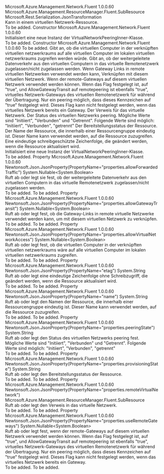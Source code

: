 <Type Name="VirtualNetworkPeeringInner" FullName="Microsoft.Azure.Management.Network.Fluent.Models.VirtualNetworkPeeringInner">
  <TypeSignature Language="C#" Value="public class VirtualNetworkPeeringInner : Microsoft.Azure.Management.ResourceManager.Fluent.SubResource" />
  <TypeSignature Language="ILAsm" Value=".class public auto ansi beforefieldinit VirtualNetworkPeeringInner extends Microsoft.Azure.Management.ResourceManager.Fluent.SubResource" />
  <TypeSignature Language="DocId" Value="T:Microsoft.Azure.Management.Network.Fluent.Models.VirtualNetworkPeeringInner" />
  <TypeSignature Language="VB.NET" Value="Public Class VirtualNetworkPeeringInner&#xA;Inherits SubResource" />
  <TypeSignature Language="F#" Value="type VirtualNetworkPeeringInner = class&#xA;    inherit SubResource" />
  <AssemblyInfo>
    <AssemblyName>Microsoft.Azure.Management.Network.Fluent</AssemblyName>
    <AssemblyVersion>1.0.0.60</AssemblyVersion>
  </AssemblyInfo>
  <Base>
    <BaseTypeName>Microsoft.Azure.Management.ResourceManager.Fluent.SubResource</BaseTypeName>
  </Base>
  <Interfaces />
  <Attributes>
    <Attribute>
      <AttributeName>Microsoft.Rest.Serialization.JsonTransformation</AttributeName>
    </Attribute>
  </Attributes>
  <Docs>
    <summary>
            Kann in einem virtuellen Netzwerk-Ressource.
            </summary>
    <remarks>To be added.</remarks>
  </Docs>
  <Members>
    <Member MemberName=".ctor">
      <MemberSignature Language="C#" Value="public VirtualNetworkPeeringInner ();" />
      <MemberSignature Language="ILAsm" Value=".method public hidebysig specialname rtspecialname instance void .ctor() cil managed" />
      <MemberSignature Language="DocId" Value="M:Microsoft.Azure.Management.Network.Fluent.Models.VirtualNetworkPeeringInner.#ctor" />
      <MemberSignature Language="VB.NET" Value="Public Sub New ()" />
      <MemberType>Constructor</MemberType>
      <AssemblyInfo>
        <AssemblyName>Microsoft.Azure.Management.Network.Fluent</AssemblyName>
        <AssemblyVersion>1.0.0.60</AssemblyVersion>
      </AssemblyInfo>
      <Parameters />
      <Docs>
        <summary>
            Initialisiert eine neue Instanz der VirtualNetworkPeeringInner-Klasse.
            </summary>
        <remarks>To be added.</remarks>
      </Docs>
    </Member>
    <Member MemberName=".ctor">
      <MemberSignature Language="C#" Value="public VirtualNetworkPeeringInner (string id = null, Nullable&lt;bool&gt; allowVirtualNetworkAccess = null, Nullable&lt;bool&gt; allowForwardedTraffic = null, Nullable&lt;bool&gt; allowGatewayTransit = null, Nullable&lt;bool&gt; useRemoteGateways = null, Microsoft.Azure.Management.ResourceManager.Fluent.SubResource remoteVirtualNetwork = null, string peeringState = null, string provisioningState = null, string name = null, string etag = null);" />
      <MemberSignature Language="ILAsm" Value=".method public hidebysig specialname rtspecialname instance void .ctor(string id, valuetype System.Nullable`1&lt;bool&gt; allowVirtualNetworkAccess, valuetype System.Nullable`1&lt;bool&gt; allowForwardedTraffic, valuetype System.Nullable`1&lt;bool&gt; allowGatewayTransit, valuetype System.Nullable`1&lt;bool&gt; useRemoteGateways, class Microsoft.Azure.Management.ResourceManager.Fluent.SubResource remoteVirtualNetwork, string peeringState, string provisioningState, string name, string etag) cil managed" />
      <MemberSignature Language="DocId" Value="M:Microsoft.Azure.Management.Network.Fluent.Models.VirtualNetworkPeeringInner.#ctor(System.String,System.Nullable{System.Boolean},System.Nullable{System.Boolean},System.Nullable{System.Boolean},System.Nullable{System.Boolean},Microsoft.Azure.Management.ResourceManager.Fluent.SubResource,System.String,System.String,System.String,System.String)" />
      <MemberSignature Language="VB.NET" Value="Public Sub New (Optional id As String = null, Optional allowVirtualNetworkAccess As Nullable(Of Boolean) = null, Optional allowForwardedTraffic As Nullable(Of Boolean) = null, Optional allowGatewayTransit As Nullable(Of Boolean) = null, Optional useRemoteGateways As Nullable(Of Boolean) = null, Optional remoteVirtualNetwork As SubResource = null, Optional peeringState As String = null, Optional provisioningState As String = null, Optional name As String = null, Optional etag As String = null)" />
      <MemberSignature Language="F#" Value="new Microsoft.Azure.Management.Network.Fluent.Models.VirtualNetworkPeeringInner : string * Nullable&lt;bool&gt; * Nullable&lt;bool&gt; * Nullable&lt;bool&gt; * Nullable&lt;bool&gt; * Microsoft.Azure.Management.ResourceManager.Fluent.SubResource * string * string * string * string -&gt; Microsoft.Azure.Management.Network.Fluent.Models.VirtualNetworkPeeringInner" Usage="new Microsoft.Azure.Management.Network.Fluent.Models.VirtualNetworkPeeringInner (id, allowVirtualNetworkAccess, allowForwardedTraffic, allowGatewayTransit, useRemoteGateways, remoteVirtualNetwork, peeringState, provisioningState, name, etag)" />
      <MemberType>Constructor</MemberType>
      <AssemblyInfo>
        <AssemblyName>Microsoft.Azure.Management.Network.Fluent</AssemblyName>
        <AssemblyVersion>1.0.0.60</AssemblyVersion>
      </AssemblyInfo>
      <Parameters>
        <Parameter Name="id" Type="System.String" />
        <Parameter Name="allowVirtualNetworkAccess" Type="System.Nullable&lt;System.Boolean&gt;" />
        <Parameter Name="allowForwardedTraffic" Type="System.Nullable&lt;System.Boolean&gt;" />
        <Parameter Name="allowGatewayTransit" Type="System.Nullable&lt;System.Boolean&gt;" />
        <Parameter Name="useRemoteGateways" Type="System.Nullable&lt;System.Boolean&gt;" />
        <Parameter Name="remoteVirtualNetwork" Type="Microsoft.Azure.Management.ResourceManager.Fluent.SubResource" />
        <Parameter Name="peeringState" Type="System.String" />
        <Parameter Name="provisioningState" Type="System.String" />
        <Parameter Name="name" Type="System.String" />
        <Parameter Name="etag" Type="System.String" />
      </Parameters>
      <Docs>
        <param name="id">To be added.</param>
        <param name="allowVirtualNetworkAccess">Gibt an, ob die virtuellen Computer in der verknüpften virtuellen netzwerkraums auf alle virtuellen Computer im lokalen virtuellen netzwerkraums zugreifen werden würde.</param>
        <param name="allowForwardedTraffic">Gibt an, ob der weitergeleitete Datenverkehr aus den virtuellen Computern in das virtuelle Remotenetzwerk zugelassen/nicht zugelassen werden.</param>
        <param name="allowGatewayTransit">Wenn Gateway Links in remote virtuellen Netzwerken verwendet werden kann, Verknüpfen mit diesem virtuellen Netzwerk.</param>
        <param name="useRemoteGateways">Wenn der remote-Gateways auf diesem virtuellen Netzwerk verwendet werden können. Wenn das Flag festgelegt ist, auf "true", und AllowGatewayTransit auf remotepeering ist ebenfalls "true", virtuelles Netzwerk-Gateways des virtuellen Remotenetzwerk für während der Übertragung. Nur ein peering möglich, dass dieses Kennzeichen auf "true" festgelegt wird. Dieses Flag kann nicht festgelegt werden, wenn das virtuelles Netzwerk bereits ein Gateway.</param>
        <param name="remoteVirtualNetwork">Der Verweis für das virtuelle Netzwerk.</param>
        <param name="peeringState">Der Status des virtuellen Netzwerks peering. Mögliche Werte sind "Initiiert", "Verbunden" und "Getrennt". Folgende Werte sind möglich: "Initiiert", "Verbunden", "getrennt"</param>
        <param name="provisioningState">Der Bereitstellungsstatus der Ressource.</param>
        <param name="name">Der Name der Ressource, die innerhalb einer Ressourcengruppe eindeutig ist. Dieser Name kann verwendet werden, auf die Ressource zuzugreifen.</param>
        <param name="etag">Eine eindeutige schreibgeschützte Zeichenfolge, die geändert werden, wenn die Ressource aktualisiert wird.</param>
        <summary>
            Initialisiert eine neue Instanz der VirtualNetworkPeeringInner-Klasse.
            </summary>
        <remarks>To be added.</remarks>
      </Docs>
    </Member>
    <Member MemberName="AllowForwardedTraffic">
      <MemberSignature Language="C#" Value="public Nullable&lt;bool&gt; AllowForwardedTraffic { get; set; }" />
      <MemberSignature Language="ILAsm" Value=".property instance valuetype System.Nullable`1&lt;bool&gt; AllowForwardedTraffic" />
      <MemberSignature Language="DocId" Value="P:Microsoft.Azure.Management.Network.Fluent.Models.VirtualNetworkPeeringInner.AllowForwardedTraffic" />
      <MemberSignature Language="VB.NET" Value="Public Property AllowForwardedTraffic As Nullable(Of Boolean)" />
      <MemberSignature Language="F#" Value="member this.AllowForwardedTraffic : Nullable&lt;bool&gt; with get, set" Usage="Microsoft.Azure.Management.Network.Fluent.Models.VirtualNetworkPeeringInner.AllowForwardedTraffic" />
      <MemberType>Property</MemberType>
      <AssemblyInfo>
        <AssemblyName>Microsoft.Azure.Management.Network.Fluent</AssemblyName>
        <AssemblyVersion>1.0.0.60</AssemblyVersion>
      </AssemblyInfo>
      <Attributes>
        <Attribute>
          <AttributeName>Newtonsoft.Json.JsonProperty(PropertyName="properties.allowForwardedTraffic")</AttributeName>
        </Attribute>
      </Attributes>
      <ReturnValue>
        <ReturnType>System.Nullable&lt;System.Boolean&gt;</ReturnType>
      </ReturnValue>
      <Docs>
        <summary>
            Ruft ab oder legt sie fest, ob der weitergeleitete Datenverkehr aus den virtuellen Computern in das virtuelle Remotenetzwerk zugelassen/nicht zugelassen werden.
            </summary>
        <value>To be added.</value>
        <remarks>To be added.</remarks>
      </Docs>
    </Member>
    <Member MemberName="AllowGatewayTransit">
      <MemberSignature Language="C#" Value="public Nullable&lt;bool&gt; AllowGatewayTransit { get; set; }" />
      <MemberSignature Language="ILAsm" Value=".property instance valuetype System.Nullable`1&lt;bool&gt; AllowGatewayTransit" />
      <MemberSignature Language="DocId" Value="P:Microsoft.Azure.Management.Network.Fluent.Models.VirtualNetworkPeeringInner.AllowGatewayTransit" />
      <MemberSignature Language="VB.NET" Value="Public Property AllowGatewayTransit As Nullable(Of Boolean)" />
      <MemberSignature Language="F#" Value="member this.AllowGatewayTransit : Nullable&lt;bool&gt; with get, set" Usage="Microsoft.Azure.Management.Network.Fluent.Models.VirtualNetworkPeeringInner.AllowGatewayTransit" />
      <MemberType>Property</MemberType>
      <AssemblyInfo>
        <AssemblyName>Microsoft.Azure.Management.Network.Fluent</AssemblyName>
        <AssemblyVersion>1.0.0.60</AssemblyVersion>
      </AssemblyInfo>
      <Attributes>
        <Attribute>
          <AttributeName>Newtonsoft.Json.JsonProperty(PropertyName="properties.allowGatewayTransit")</AttributeName>
        </Attribute>
      </Attributes>
      <ReturnValue>
        <ReturnType>System.Nullable&lt;System.Boolean&gt;</ReturnType>
      </ReturnValue>
      <Docs>
        <summary>
            Ruft ab oder legt fest, ob die Gateway-Links in remote virtuelle Netzwerke verwendet werden kann, um mit diesem virtuellen Netzwerk zu verknüpfen.
            </summary>
        <value>To be added.</value>
        <remarks>To be added.</remarks>
      </Docs>
    </Member>
    <Member MemberName="AllowVirtualNetworkAccess">
      <MemberSignature Language="C#" Value="public Nullable&lt;bool&gt; AllowVirtualNetworkAccess { get; set; }" />
      <MemberSignature Language="ILAsm" Value=".property instance valuetype System.Nullable`1&lt;bool&gt; AllowVirtualNetworkAccess" />
      <MemberSignature Language="DocId" Value="P:Microsoft.Azure.Management.Network.Fluent.Models.VirtualNetworkPeeringInner.AllowVirtualNetworkAccess" />
      <MemberSignature Language="VB.NET" Value="Public Property AllowVirtualNetworkAccess As Nullable(Of Boolean)" />
      <MemberSignature Language="F#" Value="member this.AllowVirtualNetworkAccess : Nullable&lt;bool&gt; with get, set" Usage="Microsoft.Azure.Management.Network.Fluent.Models.VirtualNetworkPeeringInner.AllowVirtualNetworkAccess" />
      <MemberType>Property</MemberType>
      <AssemblyInfo>
        <AssemblyName>Microsoft.Azure.Management.Network.Fluent</AssemblyName>
        <AssemblyVersion>1.0.0.60</AssemblyVersion>
      </AssemblyInfo>
      <Attributes>
        <Attribute>
          <AttributeName>Newtonsoft.Json.JsonProperty(PropertyName="properties.allowVirtualNetworkAccess")</AttributeName>
        </Attribute>
      </Attributes>
      <ReturnValue>
        <ReturnType>System.Nullable&lt;System.Boolean&gt;</ReturnType>
      </ReturnValue>
      <Docs>
        <summary>
            Ruft ab oder legt fest, ob die virtuellen Computer in der verknüpften virtuellen netzwerkraums wäre auf alle virtuellen Computer im lokalen virtuellen netzwerkraums zugreifen.
            </summary>
        <value>To be added.</value>
        <remarks>To be added.</remarks>
      </Docs>
    </Member>
    <Member MemberName="Etag">
      <MemberSignature Language="C#" Value="public string Etag { get; set; }" />
      <MemberSignature Language="ILAsm" Value=".property instance string Etag" />
      <MemberSignature Language="DocId" Value="P:Microsoft.Azure.Management.Network.Fluent.Models.VirtualNetworkPeeringInner.Etag" />
      <MemberSignature Language="VB.NET" Value="Public Property Etag As String" />
      <MemberSignature Language="F#" Value="member this.Etag : string with get, set" Usage="Microsoft.Azure.Management.Network.Fluent.Models.VirtualNetworkPeeringInner.Etag" />
      <MemberType>Property</MemberType>
      <AssemblyInfo>
        <AssemblyName>Microsoft.Azure.Management.Network.Fluent</AssemblyName>
        <AssemblyVersion>1.0.0.60</AssemblyVersion>
      </AssemblyInfo>
      <Attributes>
        <Attribute>
          <AttributeName>Newtonsoft.Json.JsonProperty(PropertyName="etag")</AttributeName>
        </Attribute>
      </Attributes>
      <ReturnValue>
        <ReturnType>System.String</ReturnType>
      </ReturnValue>
      <Docs>
        <summary>
            Ruft ab oder legt eine eindeutige Zeichenfolge ohne Schreibzugriff, die geändert werden, wenn die Ressource aktualisiert wird.
            </summary>
        <value>To be added.</value>
        <remarks>To be added.</remarks>
      </Docs>
    </Member>
    <Member MemberName="Name">
      <MemberSignature Language="C#" Value="public string Name { get; set; }" />
      <MemberSignature Language="ILAsm" Value=".property instance string Name" />
      <MemberSignature Language="DocId" Value="P:Microsoft.Azure.Management.Network.Fluent.Models.VirtualNetworkPeeringInner.Name" />
      <MemberSignature Language="VB.NET" Value="Public Property Name As String" />
      <MemberSignature Language="F#" Value="member this.Name : string with get, set" Usage="Microsoft.Azure.Management.Network.Fluent.Models.VirtualNetworkPeeringInner.Name" />
      <MemberType>Property</MemberType>
      <AssemblyInfo>
        <AssemblyName>Microsoft.Azure.Management.Network.Fluent</AssemblyName>
        <AssemblyVersion>1.0.0.60</AssemblyVersion>
      </AssemblyInfo>
      <Attributes>
        <Attribute>
          <AttributeName>Newtonsoft.Json.JsonProperty(PropertyName="name")</AttributeName>
        </Attribute>
      </Attributes>
      <ReturnValue>
        <ReturnType>System.String</ReturnType>
      </ReturnValue>
      <Docs>
        <summary>
            Ruft ab oder legt den Namen der Ressource, die innerhalb einer Ressourcengruppe eindeutig ist. Dieser Name kann verwendet werden, auf die Ressource zuzugreifen.
            </summary>
        <value>To be added.</value>
        <remarks>To be added.</remarks>
      </Docs>
    </Member>
    <Member MemberName="PeeringState">
      <MemberSignature Language="C#" Value="public string PeeringState { get; set; }" />
      <MemberSignature Language="ILAsm" Value=".property instance string PeeringState" />
      <MemberSignature Language="DocId" Value="P:Microsoft.Azure.Management.Network.Fluent.Models.VirtualNetworkPeeringInner.PeeringState" />
      <MemberSignature Language="VB.NET" Value="Public Property PeeringState As String" />
      <MemberSignature Language="F#" Value="member this.PeeringState : string with get, set" Usage="Microsoft.Azure.Management.Network.Fluent.Models.VirtualNetworkPeeringInner.PeeringState" />
      <MemberType>Property</MemberType>
      <AssemblyInfo>
        <AssemblyName>Microsoft.Azure.Management.Network.Fluent</AssemblyName>
        <AssemblyVersion>1.0.0.60</AssemblyVersion>
      </AssemblyInfo>
      <Attributes>
        <Attribute>
          <AttributeName>Newtonsoft.Json.JsonProperty(PropertyName="properties.peeringState")</AttributeName>
        </Attribute>
      </Attributes>
      <ReturnValue>
        <ReturnType>System.String</ReturnType>
      </ReturnValue>
      <Docs>
        <summary>
            Ruft ab oder legt den Status des virtuellen Netzwerks peering fest. Mögliche Werte sind "Initiiert", "Verbunden" und "Getrennt". Folgende Werte sind möglich: "Initiiert", "Verbunden", "getrennt"
            </summary>
        <value>To be added.</value>
        <remarks>To be added.</remarks>
      </Docs>
    </Member>
    <Member MemberName="ProvisioningState">
      <MemberSignature Language="C#" Value="public string ProvisioningState { get; set; }" />
      <MemberSignature Language="ILAsm" Value=".property instance string ProvisioningState" />
      <MemberSignature Language="DocId" Value="P:Microsoft.Azure.Management.Network.Fluent.Models.VirtualNetworkPeeringInner.ProvisioningState" />
      <MemberSignature Language="VB.NET" Value="Public Property ProvisioningState As String" />
      <MemberSignature Language="F#" Value="member this.ProvisioningState : string with get, set" Usage="Microsoft.Azure.Management.Network.Fluent.Models.VirtualNetworkPeeringInner.ProvisioningState" />
      <MemberType>Property</MemberType>
      <AssemblyInfo>
        <AssemblyName>Microsoft.Azure.Management.Network.Fluent</AssemblyName>
        <AssemblyVersion>1.0.0.60</AssemblyVersion>
      </AssemblyInfo>
      <Attributes>
        <Attribute>
          <AttributeName>Newtonsoft.Json.JsonProperty(PropertyName="properties.provisioningState")</AttributeName>
        </Attribute>
      </Attributes>
      <ReturnValue>
        <ReturnType>System.String</ReturnType>
      </ReturnValue>
      <Docs>
        <summary>
            Ruft ab oder legt den Bereitstellungsstatus der Ressource.
            </summary>
        <value>To be added.</value>
        <remarks>To be added.</remarks>
      </Docs>
    </Member>
    <Member MemberName="RemoteVirtualNetwork">
      <MemberSignature Language="C#" Value="public Microsoft.Azure.Management.ResourceManager.Fluent.SubResource RemoteVirtualNetwork { get; set; }" />
      <MemberSignature Language="ILAsm" Value=".property instance class Microsoft.Azure.Management.ResourceManager.Fluent.SubResource RemoteVirtualNetwork" />
      <MemberSignature Language="DocId" Value="P:Microsoft.Azure.Management.Network.Fluent.Models.VirtualNetworkPeeringInner.RemoteVirtualNetwork" />
      <MemberSignature Language="VB.NET" Value="Public Property RemoteVirtualNetwork As SubResource" />
      <MemberSignature Language="F#" Value="member this.RemoteVirtualNetwork : Microsoft.Azure.Management.ResourceManager.Fluent.SubResource with get, set" Usage="Microsoft.Azure.Management.Network.Fluent.Models.VirtualNetworkPeeringInner.RemoteVirtualNetwork" />
      <MemberType>Property</MemberType>
      <AssemblyInfo>
        <AssemblyName>Microsoft.Azure.Management.Network.Fluent</AssemblyName>
        <AssemblyVersion>1.0.0.60</AssemblyVersion>
      </AssemblyInfo>
      <Attributes>
        <Attribute>
          <AttributeName>Newtonsoft.Json.JsonProperty(PropertyName="properties.remoteVirtualNetwork")</AttributeName>
        </Attribute>
      </Attributes>
      <ReturnValue>
        <ReturnType>Microsoft.Azure.Management.ResourceManager.Fluent.SubResource</ReturnType>
      </ReturnValue>
      <Docs>
        <summary>
            Ruft ab oder legt den Verweis in das virtuelle Netzwerk.
            </summary>
        <value>To be added.</value>
        <remarks>To be added.</remarks>
      </Docs>
    </Member>
    <Member MemberName="UseRemoteGateways">
      <MemberSignature Language="C#" Value="public Nullable&lt;bool&gt; UseRemoteGateways { get; set; }" />
      <MemberSignature Language="ILAsm" Value=".property instance valuetype System.Nullable`1&lt;bool&gt; UseRemoteGateways" />
      <MemberSignature Language="DocId" Value="P:Microsoft.Azure.Management.Network.Fluent.Models.VirtualNetworkPeeringInner.UseRemoteGateways" />
      <MemberSignature Language="VB.NET" Value="Public Property UseRemoteGateways As Nullable(Of Boolean)" />
      <MemberSignature Language="F#" Value="member this.UseRemoteGateways : Nullable&lt;bool&gt; with get, set" Usage="Microsoft.Azure.Management.Network.Fluent.Models.VirtualNetworkPeeringInner.UseRemoteGateways" />
      <MemberType>Property</MemberType>
      <AssemblyInfo>
        <AssemblyName>Microsoft.Azure.Management.Network.Fluent</AssemblyName>
        <AssemblyVersion>1.0.0.60</AssemblyVersion>
      </AssemblyInfo>
      <Attributes>
        <Attribute>
          <AttributeName>Newtonsoft.Json.JsonProperty(PropertyName="properties.useRemoteGateways")</AttributeName>
        </Attribute>
      </Attributes>
      <ReturnValue>
        <ReturnType>System.Nullable&lt;System.Boolean&gt;</ReturnType>
      </ReturnValue>
      <Docs>
        <summary>
            Ruft ab oder legt fest, wenn der remote-Gateways auf diesem virtuellen Netzwerk verwendet werden können. Wenn das Flag festgelegt ist, auf "true", und AllowGatewayTransit auf remotepeering ist ebenfalls "true", virtuelles Netzwerk-Gateways des virtuellen Remotenetzwerk für während der Übertragung. Nur ein peering möglich, dass dieses Kennzeichen auf "true" festgelegt wird. Dieses Flag kann nicht festgelegt werden, wenn das virtuelles Netzwerk bereits ein Gateway.
            </summary>
        <value>To be added.</value>
        <remarks>To be added.</remarks>
      </Docs>
    </Member>
  </Members>
</Type>